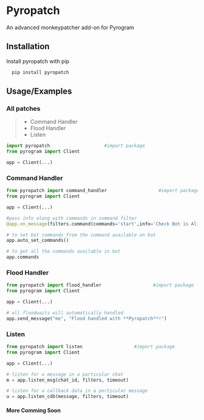 
# Pyropatch

An advanced monkeypatcher add-on for Pyrogram




## Installation

Install pyropatch with pip

```cmd
  pip install pyropatch
```
    
## Usage/Examples
### All patches
> * Command Handler
> * Flood Handler
> * Listen

```python
import pyropatch                    #import package
from pyrogram import Client

app = Client(...)
```

### Command Handler
```python
from pyropatch import command_handler                   #import package
from pyrogram import Client

app = Client(...)

#pass info along with commands in command filter
@app.on_message(filters.command(commands='start',info='Check Bot is Alive'))

# to set bot commands from the command available on bot
app.auto_set_commands()

# to get all the commands available in bot
app.commands
```
### Flood Handler
```python
from pyropatch import flood_handler                   #import package
from pyrogram import Client

app = Client(...)

# all floodwaits will automatically handled
app.send_message("me", "Flood handled with **Pyropatch**!")

```

### Listen
```python
from pyropatch import listen                   #import package
from pyrogram import Client

app = Client(...)

# listen for a message in a particular chat
m = app.listen_msg(chat_id, filters, timeout)

# listen for a callback data in a perticular message
u = app.listen_cdb(message, filters, timeout)
```

#### More Comming Soon
